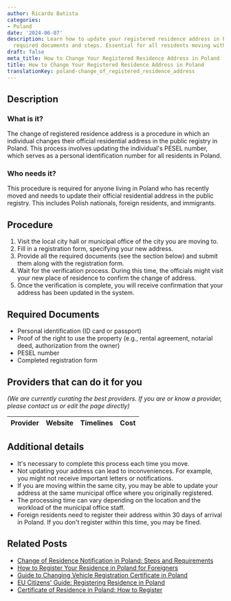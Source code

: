 ```yaml
---
author: Ricardo Batista
categories:
- Poland
date: '2024-06-07'
description: Learn how to update your registered residence address in Poland, including
  required documents and steps. Essential for all residents moving within Poland.
draft: false
meta_title: How to Change Your Registered Residence Address in Poland
title: How to Change Your Registered Residence Address in Poland
translationKey: poland-change_of_registered_residence_address
---
```


## Description
### What is it?
The change of registered residence address is a procedure in which an individual changes their official residential address in the public registry in Poland. This process involves updating the individual's PESEL number, which serves as a personal identification number for all residents in Poland.

### Who needs it?
This procedure is required for anyone living in Poland who has recently moved and needs to update their official residential address in the public registry. This includes Polish nationals, foreign residents, and immigrants.

## Procedure
1. Visit the local city hall or municipal office of the city you are moving to.
2. Fill in a registration form, specifying your new address.
3. Provide all the required documents (see the section below) and submit them along with the registration form.
4. Wait for the verification process. During this time, the officials might visit your new place of residence to confirm the change of address.
5. Once the verification is complete, you will receive confirmation that your address has been updated in the system.

## Required Documents
- Personal identification (ID card or passport)
- Proof of the right to use the property (e.g., rental agreement, notarial deed, authorization from the owner)
- PESEL number
- Completed registration form

## Providers that can do it for you

_(We are currently curating the best providers. If you are or know a provider, please contact us or edit the page directly)_

| Provider        |     Website     |     Timelines    |       Cost      |
| :-------------: | :-------------: |  :-------------: | :-------------: |

## Additional details
- It's necessary to complete this process each time you move.
- Not updating your address can lead to inconveniences. For example, you might not receive important letters or notifications.
- If you are moving within the same city, you may be able to update your address at the same municipal office where you originally registered.
- The processing time can vary depending on the location and the workload of the municipal office staff.
- Foreign residents need to register their address within 30 days of arrival in Poland. If you don't register within this time, you may be fined.
## Related Posts

- [Change of Residence Notification in Poland: Steps and Requirements](https://tramitit.com/guides/poland/change_of_residence_notification/)
- [How to Register Your Residence in Poland for Foreigners](https://tramitit.com/guides/poland/registering_the_residence_of_a_foreigner/)
- [Guide to Changing Vehicle Registration Certificate in Poland](https://tramitit.com/guides/poland/change_of_registration_certificate/)
- [EU Citizens' Guide: Registering Residence in Poland](https://tramitit.com/guides/poland/registration_of_residence_for_eu_citizens/)
- [Certificate of Residence in Poland: How to Register](https://tramitit.com/guides/poland/certificate_of_registration_of_residence/)